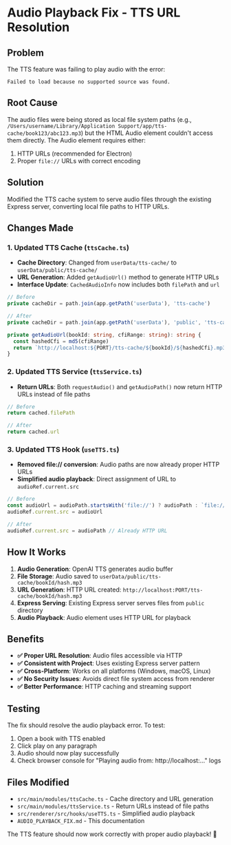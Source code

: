# Audio Playback Fix - TTS URL Resolution

## Problem

The TTS feature was failing to play audio with the error:

```
Failed to load because no supported source was found.
```

## Root Cause

The audio files were being stored as local file system paths (e.g., `/Users/username/Library/Application Support/app/tts-cache/book123/abc123.mp3`) but the HTML Audio element couldn't access them directly. The Audio element requires either:

1. HTTP URLs (recommended for Electron)
2. Proper `file://` URLs with correct encoding

## Solution

Modified the TTS cache system to serve audio files through the existing Express server, converting local file paths to HTTP URLs.

## Changes Made

### 1. **Updated TTS Cache (`ttsCache.ts`)**

- **Cache Directory**: Changed from `userData/tts-cache/` to `userData/public/tts-cache/`
- **URL Generation**: Added `getAudioUrl()` method to generate HTTP URLs
- **Interface Update**: `CachedAudioInfo` now includes both `filePath` and `url`

```typescript
// Before
private cacheDir = path.join(app.getPath('userData'), 'tts-cache')

// After
private cacheDir = path.join(app.getPath('userData'), 'public', 'tts-cache')

private getAudioUrl(bookId: string, cfiRange: string): string {
  const hashedCfi = md5(cfiRange)
  return `http://localhost:${PORT}/tts-cache/${bookId}/${hashedCfi}.mp3`
}
```

### 2. **Updated TTS Service (`ttsService.ts`)**

- **Return URLs**: Both `requestAudio()` and `getAudioPath()` now return HTTP URLs instead of file paths

```typescript
// Before
return cached.filePath

// After
return cached.url
```

### 3. **Updated TTS Hook (`useTTS.ts`)**

- **Removed file:// conversion**: Audio paths are now already proper HTTP URLs
- **Simplified audio playback**: Direct assignment of URL to `audioRef.current.src`

```typescript
// Before
const audioUrl = audioPath.startsWith('file://') ? audioPath : `file://${audioPath}`
audioRef.current.src = audioUrl

// After
audioRef.current.src = audioPath // Already HTTP URL
```

## How It Works

1. **Audio Generation**: OpenAI TTS generates audio buffer
2. **File Storage**: Audio saved to `userData/public/tts-cache/bookId/hash.mp3`
3. **URL Generation**: HTTP URL created: `http://localhost:PORT/tts-cache/bookId/hash.mp3`
4. **Express Serving**: Existing Express server serves files from `public` directory
5. **Audio Playback**: Audio element uses HTTP URL for playback

## Benefits

- **✅ Proper URL Resolution**: Audio files accessible via HTTP
- **✅ Consistent with Project**: Uses existing Express server pattern
- **✅ Cross-Platform**: Works on all platforms (Windows, macOS, Linux)
- **✅ No Security Issues**: Avoids direct file system access from renderer
- **✅ Better Performance**: HTTP caching and streaming support

## Testing

The fix should resolve the audio playback error. To test:

1. Open a book with TTS enabled
2. Click play on any paragraph
3. Audio should now play successfully
4. Check browser console for "Playing audio from: http://localhost:..." logs

## Files Modified

- `src/main/modules/ttsCache.ts` - Cache directory and URL generation
- `src/main/modules/ttsService.ts` - Return URLs instead of file paths
- `src/renderer/src/hooks/useTTS.ts` - Simplified audio playback
- `AUDIO_PLAYBACK_FIX.md` - This documentation

The TTS feature should now work correctly with proper audio playback! 🎉
